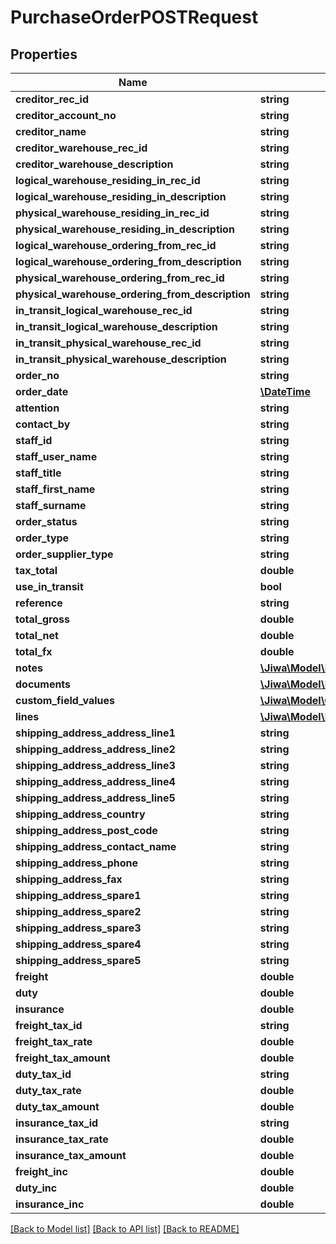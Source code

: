 # PurchaseOrderPOSTRequest

## Properties
Name | Type | Description | Notes
------------ | ------------- | ------------- | -------------
**creditor_rec_id** | **string** |  | [optional] 
**creditor_account_no** | **string** |  | [optional] 
**creditor_name** | **string** |  | [optional] 
**creditor_warehouse_rec_id** | **string** |  | [optional] 
**creditor_warehouse_description** | **string** |  | [optional] 
**logical_warehouse_residing_in_rec_id** | **string** |  | [optional] 
**logical_warehouse_residing_in_description** | **string** |  | [optional] 
**physical_warehouse_residing_in_rec_id** | **string** |  | [optional] 
**physical_warehouse_residing_in_description** | **string** |  | [optional] 
**logical_warehouse_ordering_from_rec_id** | **string** |  | [optional] 
**logical_warehouse_ordering_from_description** | **string** |  | [optional] 
**physical_warehouse_ordering_from_rec_id** | **string** |  | [optional] 
**physical_warehouse_ordering_from_description** | **string** |  | [optional] 
**in_transit_logical_warehouse_rec_id** | **string** |  | [optional] 
**in_transit_logical_warehouse_description** | **string** |  | [optional] 
**in_transit_physical_warehouse_rec_id** | **string** |  | [optional] 
**in_transit_physical_warehouse_description** | **string** |  | [optional] 
**order_no** | **string** |  | [optional] 
**order_date** | [**\DateTime**](\DateTime.md) |  | [optional] 
**attention** | **string** |  | [optional] 
**contact_by** | **string** |  | [optional] 
**staff_id** | **string** |  | [optional] 
**staff_user_name** | **string** |  | [optional] 
**staff_title** | **string** |  | [optional] 
**staff_first_name** | **string** |  | [optional] 
**staff_surname** | **string** |  | [optional] 
**order_status** | **string** |  | [optional] 
**order_type** | **string** |  | [optional] 
**order_supplier_type** | **string** |  | [optional] 
**tax_total** | **double** |  | [optional] 
**use_in_transit** | **bool** |  | [optional] 
**reference** | **string** |  | [optional] 
**total_gross** | **double** |  | [optional] 
**total_net** | **double** |  | [optional] 
**total_fx** | **double** |  | [optional] 
**notes** | [**\Jiwa\Model\Note[]**](Note.md) |  | [optional] 
**documents** | [**\Jiwa\Model\Document[]**](Document.md) |  | [optional] 
**custom_field_values** | [**\Jiwa\Model\CustomFieldValue[]**](CustomFieldValue.md) |  | [optional] 
**lines** | [**\Jiwa\Model\PurchaseOrderLine[]**](PurchaseOrderLine.md) |  | [optional] 
**shipping_address_address_line1** | **string** |  | [optional] 
**shipping_address_address_line2** | **string** |  | [optional] 
**shipping_address_address_line3** | **string** |  | [optional] 
**shipping_address_address_line4** | **string** |  | [optional] 
**shipping_address_address_line5** | **string** |  | [optional] 
**shipping_address_country** | **string** |  | [optional] 
**shipping_address_post_code** | **string** |  | [optional] 
**shipping_address_contact_name** | **string** |  | [optional] 
**shipping_address_phone** | **string** |  | [optional] 
**shipping_address_fax** | **string** |  | [optional] 
**shipping_address_spare1** | **string** |  | [optional] 
**shipping_address_spare2** | **string** |  | [optional] 
**shipping_address_spare3** | **string** |  | [optional] 
**shipping_address_spare4** | **string** |  | [optional] 
**shipping_address_spare5** | **string** |  | [optional] 
**freight** | **double** |  | [optional] 
**duty** | **double** |  | [optional] 
**insurance** | **double** |  | [optional] 
**freight_tax_id** | **string** |  | [optional] 
**freight_tax_rate** | **double** |  | [optional] 
**freight_tax_amount** | **double** |  | [optional] 
**duty_tax_id** | **string** |  | [optional] 
**duty_tax_rate** | **double** |  | [optional] 
**duty_tax_amount** | **double** |  | [optional] 
**insurance_tax_id** | **string** |  | [optional] 
**insurance_tax_rate** | **double** |  | [optional] 
**insurance_tax_amount** | **double** |  | [optional] 
**freight_inc** | **double** |  | [optional] 
**duty_inc** | **double** |  | [optional] 
**insurance_inc** | **double** |  | [optional] 

[[Back to Model list]](../README.md#documentation-for-models) [[Back to API list]](../README.md#documentation-for-api-endpoints) [[Back to README]](../README.md)


